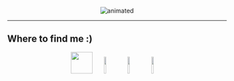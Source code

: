 <p align="center">
  <img src="https://github.com/user-attachments/assets/26bcf1c1-403e-415e-a586-abd1b214d4ca" alt="animated" />
</p>

<hr>


## Where to find me :)
<div align="center">
  <a href="mailto:fernandodrekner@gmail.com"><img height="50em" src="https://img.shields.io/badge/Gmail-D14836?logo=gmail&logoColor=white" /></a>
  <a href="https://www.instagram.com/fernando.drekner/"><img height="10%" src="https://img.shields.io/badge/Instagram-%23E4405F.svg?logo=Instagram&logoColor=white" /></a>
  <a href="https://www.linkedin.com/in/fernando-drekner-de-souza/"><img height="10%" src="https://custom-icon-badges.demolab.com/badge/LinkedIn-0A66C2?logo=linkedin-white&logoColor=fff" /></a>
  <a><img height="10%" src="https://img.shields.io/website-up-down-green-red/http/NOTAWORKINGLINK.com.svg" /></a>
</div>
<!--
**FDrekner/FDrekner** is a ✨ _special_ ✨ repository because its `README.md` (this file) appears on your GitHub profile.

Here are some ideas to get you started:

- 🔭 I’m currently working on ...
- 🌱 I’m currently learning ...
- 👯 I’m looking to collaborate on ...
- 🤔 I’m looking for help with ...
- 💬 Ask me about ...
- 📫 How to reach me: ...
- 😄 Pronouns: ...
- ⚡ Fun fact: ...
-->

